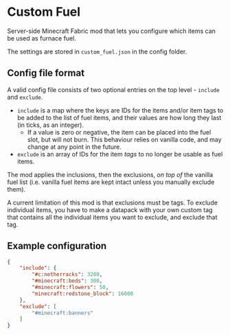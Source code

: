 # Custom Fuel

Server-side Minecraft Fabric mod that lets you configure which items can be
used as furnace fuel.

The settings are stored in `custom_fuel.json` in the config folder.

## Config file format

A valid config file consists of two optional entries on the top level -
`include` and `exclude`.
- `include` is a map where the keys are IDs for the items and/or item tags to
  be added to the list of fuel items, and their values are how long they last
  (in ticks, as an integer).
  - If a value is zero or negative, the item can be placed into the fuel slot,
    but will not burn. This behaviour relies on vanilla code, and may change at
    any point in the future.
- `exclude` is an array of IDs for the item *tags* to no longer be usable as
  fuel items.

The mod applies the inclusions, then the exclusions, *on top of* the vanilla
fuel list (i.e. vanilla fuel items are kept intact unless you manually exclude
them).

A current limitation of this mod is that exclusions must be tags. To exclude
individual items, you have to make a datapack with your own custom tag that
contains all the individual items you want to exclude, and exclude that tag.

## Example configuration

```json
{
	"include": {
		"#c:netherracks": 3200,
		"#minecraft:beds": 300,
		"#minecraft:flowers": 50,
		"minecraft:redstone_block": 16000
	},
	"exclude": [
		"#minecraft:banners"
	]
}
```
